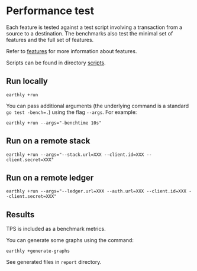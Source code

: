 # Performance test

Each feature is tested against a test script involving a transaction from a source to a destination.
The benchmarks also test the minimal set of features and the full set of features.

Refer to [features](../../CONTRIBUTING.md/#features) for more information about features.

Scripts can be found in directory [scripts](./scripts).

## Run locally

```shell
earthly +run
```

You can pass additional arguments (the underlying command is a standard `go test -bench=.`) using the flag `--args`.
For example:
```shell
earthly +run --args="-benchtime 10s"
```

## Run on a remote stack

```shell
earthly +run --args="--stack.url=XXX --client.id=XXX --client.secret=XXX"
```

## Run on a remote ledger

```shell
earthly +run --args="--ledger.url=XXX --auth.url=XXX --client.id=XXX --client.secret=XXX"
```

## Results

TPS is included as a benchmark metrics.

You can generate some graphs using the command: 
```
earthly +generate-graphs
```

See generated files in `report` directory.